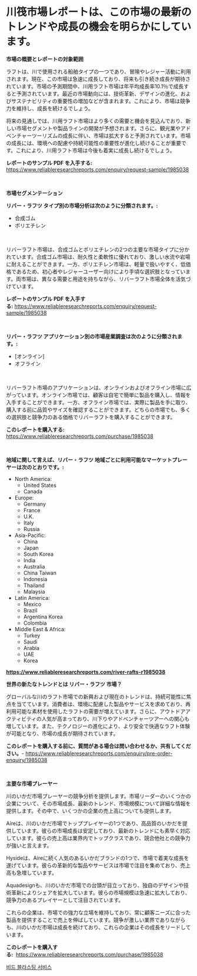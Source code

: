 <p><h1>川筏市場レポートは、この市場の最新のトレンドや成長の機会を明らかにしています。</h1></p><p><strong>市場の概要とレポートの対象範囲</strong></p>
<p><p>ラフトは、川で使用される船舶タイプの一つであり、冒険やレジャー活動に利用されます。現在、この市場は急速に成長しており、将来も引き続き成長が期待されています。市場の予測期間中、川用ラフト市場は年平均成長率10.1％で成長すると予測されています。最近の市場動向には、技術革新、デザインの進化、およびサステナビリティの重要性の増加などが含まれます。これにより、市場は競争力を維持し、成長を続けるでしょう。</p><p>将来の見通しでは、川用ラフト市場はより多くの需要と機会を見込んでおり、新しい市場セグメントや製品ラインの開発が予想されます。さらに、観光業やアドベンチャーツーリズムの成長に伴い、市場は拡大すると予測されています。市場の成長には、環境への配慮や持続可能性の重要性が進化し続けることが重要です。これにより、川用ラフト市場は今後も着実に成長し続けるでしょう。</p></p>
<p><strong>レポートのサンプル PDF を入手する:</strong> <a href="https://www.reliableresearchreports.com/enquiry/request-sample/1985038">https://www.reliableresearchreports.com/enquiry/request-sample/1985038</a></p>
<p>&nbsp;</p>
<p><strong>市場セグメンテーション</strong></p>
<p><strong>リバー・ラフツ タイプ別の市場分析は次のように分類されます。:</strong></p>
<p><ul><li>合成ゴム</li><li>ポリエチレン</li></ul></p>
<p>&nbsp;</p>
<p><p>リバーラフト市場は、合成ゴムとポリエチレンの2つの主要な市場タイプに分かれています。合成ゴム市場は、耐久性と柔軟性に優れており、激しい水流や岩場に耐えることができます。一方、ポリエチレン市場は、軽量で扱いやすく、低価格であるため、初心者やレジャーユーザー向けにより手頃な選択肢となっています。両市場は、異なる需要と用途を持ちながら、リバーラフト市場全体を活気づけています。</p></p>
<p><strong>レポートのサンプル PDF を入手する:</strong>&nbsp;<a href="https://www.reliableresearchreports.com/enquiry/request-sample/1985038">https://www.reliableresearchreports.com/enquiry/request-sample/1985038</a></p>
<p>&nbsp;</p>
<p><strong> リバー・ラフツ アプリケーション別の市場産業調査は次のように分類されます。:</strong></p>
<p><ul><li>[オンライン]</li><li>オフライン</li></ul></p>
<p>&nbsp;</p>
<p><p>リバーラフト市場のアプリケーションは、オンラインおよびオフライン市場に広がっています。オンライン市場では、顧客は自宅で簡単に製品を購入し、情報を入手することができます。一方、オフライン市場では、実際に製品を手に取り、購入する前に品質やサイズを確認することができます。どちらの市場でも、多くの選択肢と競争力のある価格でリバーラフトを購入することができます。</p></p>
<p><strong>このレポートを購入する:</strong>&nbsp; <a href="https://www.reliableresearchreports.com/purchase/1985038">https://www.reliableresearchreports.com/purchase/1985038</a></p>
<p>&nbsp;</p>
<p><strong>地域に関して言えば、リバー・ラフツ 地域ごとに利用可能なマーケットプレーヤーは次のとおりです。:</strong></p>
<p><ul>
    <li>
        North America:
        <ul>
            <li>United States</li>
            <li>Canada</li>
        </ul>
    </li>
    <li>
        Europe:
        <ul>
            <li>Germany</li>
            <li>France</li>
            <li>U.K.</li>
            <li>Italy</li>
            <li>Russia</li>
        </ul>
    </li>
    <li>
        Asia-Pacific:
        <ul>
            <li>China</li>
            <li>Japan</li>
            <li>South Korea</li>
            <li>India</li>
            <li>Australia</li>
            <li>China Taiwan</li>
            <li>Indonesia</li>
            <li>Thailand</li>
            <li>Malaysia</li>
        </ul>
    </li>
    <li>
        Latin America:
        <ul>
            <li>Mexico</li>
            <li>Brazil</li>
            <li>Argentina Korea</li>
            <li>Colombia</li>
        </ul>
    </li>
    <li>
        Middle East & Africa:
        <ul>
            <li>Turkey</li>
            <li>Saudi</li>
            <li>Arabia</li>
            <li>UAE</li>
            <li>Korea</li>
        </ul>
    </li>
    </ul></p>
<p><strong><a href="https://www.reliableresearchreports.com/river-rafts-r1985038">https://www.reliableresearchreports.com/river-rafts-r1985038</a></strong>&nbsp;</p>
<p><strong>世界の新たなトレンドとは リバー・ラフツ 市場？</strong></p>
<p><p>グローバルな川のラフト市場での新興および現在のトレンドは、持続可能性に焦点を当てています。消費者は、環境に配慮した製品やサービスを求めており、再利用可能な素材を使用したラフトの需要が増えています。さらに、アウトドアアクティビティの人気が高まっており、川下りやアドベンチャーツアーへの関心も増しています。また、テクノロジーの進化により、より安全で快適なラフト体験が可能となり、市場の成長が期待されています。</p></p>
<p><strong>このレポートを購入する前に、質問がある場合は問い合わせるか、共有してください。</strong>- <a href="https://www.reliableresearchreports.com/enquiry/pre-order-enquiry/1985038">https://www.reliableresearchreports.com/enquiry/pre-order-enquiry/1985038</a></p>
<p>&nbsp;</p>
<p><strong>主要な市場プレーヤー</strong></p>
<p><p>川のいかだ市場プレーヤーの競争分析を提供します。市場リーダーのいくつかの企業について、その市場成長、最新のトレンド、市場規模について詳細な情報を提供します。その中で、いくつかの企業の売上高についても提供します。</p><p>Aireは、川のいかだ市場でトッププレイヤーの1つであり、高品質のいかだを提供しています。彼らの市場成長は安定しており、最新のトレンドにも素早く対応しています。彼らの売上高は業界内でトップクラスであり、競合他社との競争力が強いと言えます。</p><p>Hysideは、Aireに続く人気のあるいかだブランドの1つで、市場で着実な成長を遂げています。彼らの革新的な製品やサービスは市場で注目を集めており、売上高も急増しています。</p><p>Aquadesignも、川のいかだ市場での台頭が目立っており、独自のデザインや技術革新によりシェアを拡大しています。彼らの市場規模は急速に拡大しており、競争力のあるプレイヤーとして注目されています。</p><p>これらの企業は、市場での強力な立場を維持しており、常に顧客ニーズに合った製品を提供することで売上を伸ばしています。競争が激しい業界でありながらも、川のいかだ市場は成長を続けており、これらの企業はその成長をリードしています。</p></p>
<p><strong>このレポートを購入する:</strong>&nbsp;&nbsp;<a href="https://www.reliableresearchreports.com/purchase/1985038">https://www.reliableresearchreports.com/purchase/1985038</a></p>
<p><p><a href="https://github.com/iansanftyord09878/Market-Research-Report-List-1/blob/main/149467430209.md">비드 블라스팅 서비스</a></p></p>